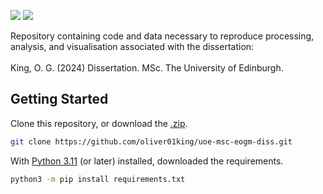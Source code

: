 <p align="left">
<a href="https://www.python.org/" alt="Python">
<img src="https://img.shields.io/badge/python-3670A0?&logo=python&logoColor=ffdd54" /></a>
<a href="https://black.readthedocs.io/en/stable/" alt="Black">
<img src="https://img.shields.io/badge/code%20style-black-000000" /></a>
</p>
</h1>
  <p align="left">
    Repository containing code and data necessary to reproduce processing, analysis, and visualisation associated with the dissertation:</br></br>
    King, O. G. (2024) Dissertation. MSc. The University of Edinburgh.
  </p>
</p>

## Getting Started
Clone this repository, or download the [.zip](https://github.com/olivergking/uoe-msc-eogm-diss/archive/refs/heads/main.zip).
```sh
git clone https://github.com/oliver01king/uoe-msc-eogm-diss.git
```

With [Python 3.11](https://www.python.org/downloads/) (or later) installed, downloaded the requirements.
```sh
python3 -m pip install requirements.txt
```

</p>      
